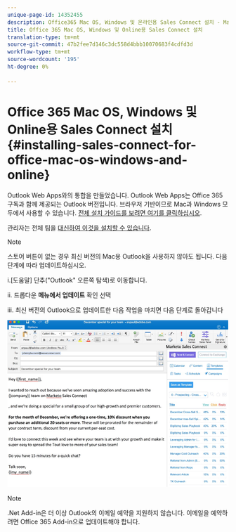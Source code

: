 ```yaml
---
unique-page-id: 14352455
description: Office365 Mac OS, Windows 및 온라인용 Sales Connect 설치 - Marketing Docs - 제품 설명서
title: Office 365 Mac OS, Windows 및 Online용 Sales Connect 설치
translation-type: tm+mt
source-git-commit: 47b2fee7d146c3dc558d4bbb10070683f4cdfd3d
workflow-type: tm+mt
source-wordcount: '195'
ht-degree: 0%

---
```



# Office 365 Mac OS, Windows 및 Online용 Sales Connect 설치 {#installing-sales-connect-for-office-mac-os-windows-and-online}

Outlook Web Apps와의 통합을 만들었습니다. Outlook Web Apps는 Office 365 구독과 함께 제공되는 Outlook 버전입니다. 브라우저 기반이므로 Mac과 Windows 모두에서 사용할 수 있습니다. [전체 설치 가이드를 보려면 여기를 클릭하십시오](http://s3.amazonaws.com/tout-user-store/outlook-mac/assets/install_tout_add-in_outlook_mac.pdf).

관리자는 전체 팀을 [대신하여 이것을 설치할 수 있습니다](http://docs.microsoft.com/en-us/office365/admin/manage/manage-deployment-of-add-ins?view=o365-worldwide).

>[!NOTE]
>
>스토어 버튼이 없는 경우 최신 버전의 Mac용 Outlook을 사용하지 않아도 됩니다. 다음 단계에 따라 업데이트하십시오.
>
>i.[도움말] 단추(&quot;Outlook&quot; 오른쪽 탐색)로 이동합니다.
>
>ii. 드롭다운 **메뉴에서 업데이트** 확인 선택
>
>iii. 최신 버전의 Outlook으로 업데이트한 다음 작업을 마치면 다음 단계로 돌아갑니다

![](assets/one.png)

>[!NOTE]
>
>.Net Add-in은 더 이상 Outlook의 이메일 예약을 지원하지 않습니다. 이메일을 예약하려면 Office 365 Add-in으로 업데이트해야 합니다.

